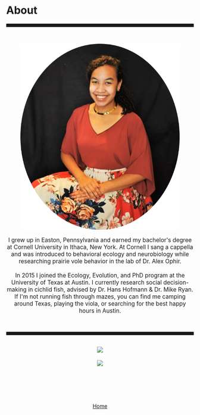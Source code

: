 <body>
		
<div class="container">
<div class="blurb">
<h1>About</h1>
<hr style="height:9px;color:#84949B"><br>

<p><center><img src="/images/kelly2.png" style="height:500px;" /> </center></p>

<p style="text-align:center;font-size:110%">I grew up in Easton, Pennsylvania and earned my bachelor's degree at Cornell University in Ithaca, New York. At Cornell I sang a cappella and was introduced to behavioral ecology and neurobiology while researching prairie vole behavior in the lab of Dr. Alex Ophir. <br><br> In 2015 I joined the Ecology, Evolution, and PhD program at the University of Texas at Austin. I currently research social decision-making in cichlid fish, advised by Dr. Hans Hofmann & Dr. Mike Ryan. If I'm not running fish through mazes, you can find me camping around Texas, playing the viola, or searching for the best happy hours in Austin.</p>

<br>
<hr style="height:9px;color:#84949B"><br>

<center><img src="/images/Bigbend1.JPG" style="height:400px;" /><br><br>
<center><img src="/images/Jack1.JPG" style="height:400px;" />
	
<br/><br/>

	
<br><br><a href="../">Home</a>

